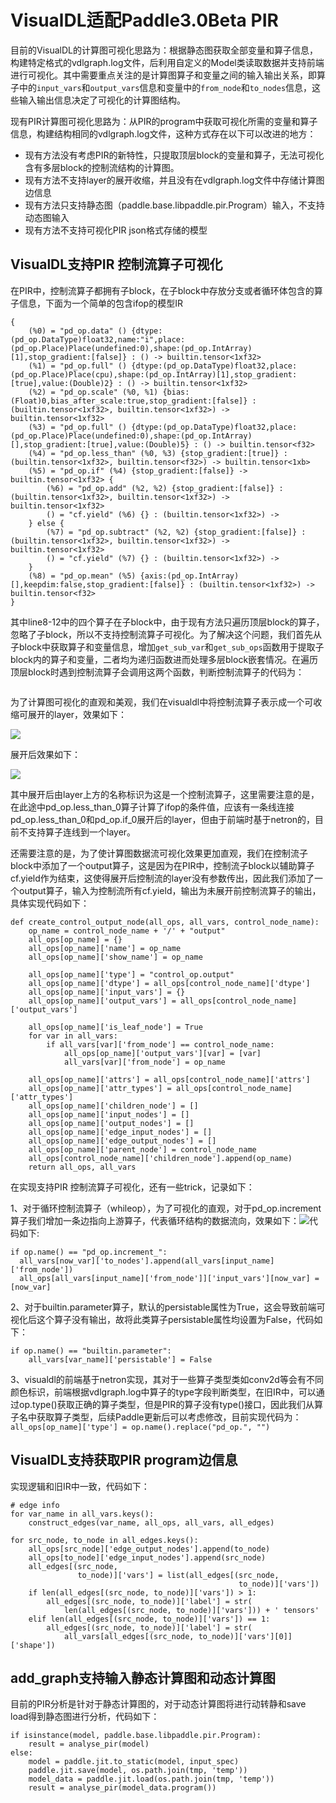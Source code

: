 # VisualDL适配Paddle3.0Beta PIR

目前的VisualDL的计算图可视化思路为：根据静态图获取全部变量和算子信息，构建特定格式的vdlgraph.log文件，后利用自定义的Model类读取数据并支持前端进行可视化。其中需要重点关注的是计算图算子和变量之间的输入输出关系，即算子中的`input_vars`和`output_vars`信息和变量中的`from_node`和`to_nodes`信息，这些输入输出信息决定了可视化的计算图结构。

现有PIR计算图可视化思路为：从PIR的program中获取可视化所需的变量和算子信息，构建结构相同的vdlgraph.log文件，这种方式存在以下可以改进的地方：

+ 现有方法没有考虑PIR的新特性，只提取顶层block的变量和算子，无法可视化含有多层block的控制流结构的计算图。
+ 现有方法不支持layer的展开收缩，并且没有在vdlgraph.log文件中存储计算图边信息
+ 现有方法只支持静态图（paddle.base.libpaddle.pir.Program）输入，不支持动态图输入
+ 现有方法不支持可视化PIR json格式存储的模型

## VisualDL支持PIR 控制流算子可视化
在PIR中，控制流算子都拥有子block，在子block中存放分支或者循环体包含的算子信息，下面为一个简单的包含ifop的模型IR

```plain
{
    (%0) = "pd_op.data" () {dtype:(pd_op.DataType)float32,name:"i",place:(pd_op.Place)Place(undefined:0),shape:(pd_op.IntArray)[1],stop_gradient:[false]} : () -> builtin.tensor<1xf32>
    (%1) = "pd_op.full" () {dtype:(pd_op.DataType)float32,place:(pd_op.Place)Place(cpu),shape:(pd_op.IntArray)[1],stop_gradient:[true],value:(Double)2} : () -> builtin.tensor<1xf32>
    (%2) = "pd_op.scale" (%0, %1) {bias:(Float)0,bias_after_scale:true,stop_gradient:[false]} : (builtin.tensor<1xf32>, builtin.tensor<1xf32>) -> builtin.tensor<1xf32>
    (%3) = "pd_op.full" () {dtype:(pd_op.DataType)float32,place:(pd_op.Place)Place(undefined:0),shape:(pd_op.IntArray)[],stop_gradient:[true],value:(Double)5} : () -> builtin.tensor<f32>
    (%4) = "pd_op.less_than" (%0, %3) {stop_gradient:[true]} : (builtin.tensor<1xf32>, builtin.tensor<f32>) -> builtin.tensor<1xb>
    (%5) = "pd_op.if" (%4) {stop_gradient:[false]} -> builtin.tensor<1xf32> {
        (%6) = "pd_op.add" (%2, %2) {stop_gradient:[false]} : (builtin.tensor<1xf32>, builtin.tensor<1xf32>) -> builtin.tensor<1xf32>
        () = "cf.yield" (%6) {} : (builtin.tensor<1xf32>) -> 
    } else {
        (%7) = "pd_op.subtract" (%2, %2) {stop_gradient:[false]} : (builtin.tensor<1xf32>, builtin.tensor<1xf32>) -> builtin.tensor<1xf32>
        () = "cf.yield" (%7) {} : (builtin.tensor<1xf32>) -> 
    }
    (%8) = "pd_op.mean" (%5) {axis:(pd_op.IntArray)[],keepdim:false,stop_gradient:[false]} : (builtin.tensor<1xf32>) -> builtin.tensor<f32>
}
```

其中line8-12中的四个算子在子block中，由于现有方法只遍历顶层block的算子，忽略了子block，所以不支持控制流算子可视化。为了解决这个问题，我们首先从子block中获取算子和变量信息，增加`get_sub_var`和`get_sub_ops`函数用于提取子block内的算子和变量，二者均为递归函数进而处理多层block嵌套情况。在遍历顶层block时遇到控制流算子会调用这两个函数，判断控制流算子的代码为：

```plain

```

为了计算图可视化的直观和美观，我们在visualdl中将控制流算子表示成一个可收缩可展开的layer，效果如下：

![](https://cdn.nlark.com/yuque/0/2024/png/32921027/1725995876633-33d068ea-96ac-4c81-b637-0a242e22838a.png)

展开后效果如下：

![](https://cdn.nlark.com/yuque/0/2024/png/32921027/1725995789430-d99ae3bd-b4b8-45a8-9dd1-42d13cefd871.png)

其中展开后由layer上方的名称标识为这是一个控制流算子，这里需要注意的是，在此途中pd_op.less_than_0算子计算了ifop的条件值，应该有一条线连接pd_op.less_than_0和pd_op.if_0展开后的layer，但由于前端时基于netron的，目前不支持算子连线到一个layer。

还需要注意的是，为了使计算图数据流可视化效果更加直观，我们在控制流子block中添加了一个output算子，这是因为在PIR中，控制流子block以辅助算子cf.yield作为结束，这使得展开后控制流的layer没有参数传出，因此我们添加了一个output算子，输入为控制流所有cf.yield，输出为未展开前控制流算子的输出，具体实现代码如下：

```plain
def create_control_output_node(all_ops, all_vars, control_node_name):
    op_name = control_node_name + '/' + "output"
    all_ops[op_name] = {}
    all_ops[op_name]['name'] = op_name
    all_ops[op_name]['show_name'] = op_name

    all_ops[op_name]['type'] = "control_op.output"
    all_ops[op_name]['dtype'] = all_ops[control_node_name]['dtype']
    all_ops[op_name]['input_vars'] = {}
    all_ops[op_name]['output_vars'] = all_ops[control_node_name]['output_vars']

    all_ops[op_name]['is_leaf_node'] = True
    for var in all_vars:
        if all_vars[var]['from_node'] == control_node_name:
            all_ops[op_name]['output_vars'][var] = [var]
            all_vars[var]['from_node'] = op_name

    all_ops[op_name]['attrs'] = all_ops[control_node_name]['attrs']
    all_ops[op_name]['attr_types'] = all_ops[control_node_name]['attr_types']
    all_ops[op_name]['children_node'] = []
    all_ops[op_name]['input_nodes'] = []
    all_ops[op_name]['output_nodes'] = []
    all_ops[op_name]['edge_input_nodes'] = []
    all_ops[op_name]['edge_output_nodes'] = []
    all_ops[op_name]['parent_node'] = control_node_name
    all_ops[control_node_name]['children_node'].append(op_name)
    return all_ops, all_vars
```

在实现支持PIR 控制流算子可视化，还有一些trick，记录如下：

1、对于循环控制流算子（whileop），为了可视化的直观，对于pd_op.increment算子我们增加一条边指向上游算子，代表循环结构的数据流向，效果如下：![](https://cdn.nlark.com/yuque/0/2024/png/32921027/1725975662978-9479a84a-6a1d-418c-b97e-d6c35d92677d.png?x-oss-process=image%2Fformat%2Cwebp%2Fresize%2Cw_937%2Climit_0)代码如下:

```plain
if op.name() == "pd_op.increment_":
  all_vars[now_var]['to_nodes'].append(all_vars[input_name]['from_node'])
  all_ops[all_vars[input_name]['from_node']]['input_vars'][now_var] = [now_var]
```

2、对于builtin.parameter算子，默认的persistable属性为True，这会导致前端可视化后这个算子没有输出，故将此类算子persistable属性均设置为False，代码如下：

```plain
if op.name() == "builtin.parameter":
    all_vars[var_name]['persistable'] = False
```

3、visualdl的前端基于netron实现，其对于一些算子类型类如conv2d等会有不同颜色标识，前端根据vdlgraph.log中算子的type字段判断类型，在旧IR中，可以通过op.type()获取正确的算子类型，但是PIR的算子没有type()接口，因此我们从算子名中获取算子类型，后续Paddle更新后可以考虑修改，目前实现代码为：`all_ops[op_name]['type'] = op.name().replace("pd_op.", "")`

## VisualDL支持获取PIR program边信息
实现逻辑和旧IR中一致，代码如下：

```plain
# edge info
for var_name in all_vars.keys():
    construct_edges(var_name, all_ops, all_vars, all_edges)

for src_node, to_node in all_edges.keys():
    all_ops[src_node]['edge_output_nodes'].append(to_node)
    all_ops[to_node]['edge_input_nodes'].append(src_node)
    all_edges[(src_node,
               to_node)]['vars'] = list(all_edges[(src_node,
                                                   to_node)]['vars'])
    if len(all_edges[(src_node, to_node)]['vars']) > 1:
        all_edges[(src_node, to_node)]['label'] = str(
            len(all_edges[(src_node, to_node)]['vars'])) + ' tensors'
    elif len(all_edges[(src_node, to_node)]['vars']) == 1:
        all_edges[(src_node, to_node)]['label'] = str(
            all_vars[all_edges[(src_node, to_node)]['vars'][0]]['shape'])
```

## add_graph支持输入静态计算图和动态计算图
目前的PIR分析是针对于静态计算图的，对于动态计算图将进行动转静和save load得到静态图进行分析，代码如下：

```plain
if isinstance(model, paddle.base.libpaddle.pir.Program):
    result = analyse_pir(model)
else:
    model = paddle.jit.to_static(model, input_spec)
    paddle.jit.save(model, os.path.join(tmp, 'temp'))
    model_data = paddle.jit.load(os.path.join(tmp, 'temp'))
    result = analyse_pir(model_data.program())
```

